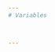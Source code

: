 ```yaml
---
# Variables



---
```


<!-- HTML -->

<div>
  <navigation-01 :links="links" :social-links="socialLinks" :phone="phone"></navigation-01>

</div>